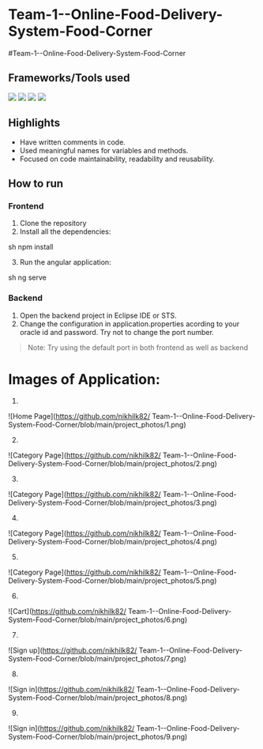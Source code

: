 # Team-1--Online-Food-Delivery-System-Food-Corner
#Team-1--Online-Food-Delivery-System-Food-Corner

## Frameworks/Tools used

![](https://img.shields.io/badge/Angular-DD0031?style=for-the-badge&logo=angular&logoColor=white)  ![](https://img.shields.io/badge/Spring-6AAD3D?style=for-the-badge&logo=spring&logoColor=white) ![](https://img.shields.io/badge/Java-FFFFFF?style=for-the-badge&logo=java&logoColor=red) ![](https://img.shields.io/badge/oracle-ed1c24?style=for-the-badge&logo=oracle&logoColor=white)

## Highlights

- Have written comments in code.
- Used meaningful names for variables and methods.
- Focused on code maintainability, readability and reusability.

## How to run

### Frontend
1. Clone the repository
2. Install all the dependencies: 

sh
npm install


3. Run the angular application: 

sh
ng serve


### Backend

1. Open the backend project in Eclipse IDE or STS.
2. Change the configuration in application.properties acording to your oracle id and password. Try not to change the port number.


> Note: Try using the default port in both frontend as well as backend 


# Images of Application:
1.

![Home Page](https://github.com/nikhilk82/
Team-1--Online-Food-Delivery-System-Food-Corner/blob/main/project_photos/1.png)

2.

![Category Page](https://github.com/nikhilk82/
Team-1--Online-Food-Delivery-System-Food-Corner/blob/main/project_photos/2.png)

3.

![Category Page](https://github.com/nikhilk82/
Team-1--Online-Food-Delivery-System-Food-Corner/blob/main/project_photos/3.png)

4.

![Category Page](https://github.com/nikhilk82/
Team-1--Online-Food-Delivery-System-Food-Corner/blob/main/project_photos/4.png)

5.

![Category Page](https://github.com/nikhilk82/
Team-1--Online-Food-Delivery-System-Food-Corner/blob/main/project_photos/5.png)

6.

![Cart](https://github.com/nikhilk82/
Team-1--Online-Food-Delivery-System-Food-Corner/blob/main/project_photos/6.png)

7.

![Sign up](https://github.com/nikhilk82/
Team-1--Online-Food-Delivery-System-Food-Corner/blob/main/project_photos/7.png)

8.

![Sign in](https://github.com/nikhilk82/
Team-1--Online-Food-Delivery-System-Food-Corner/blob/main/project_photos/8.png)

9.

![Sign in](https://github.com/nikhilk82/
Team-1--Online-Food-Delivery-System-Food-Corner/blob/main/project_photos/9.png)
